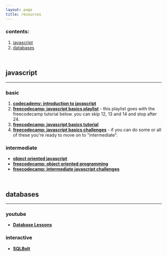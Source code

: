 ```yaml
---
layout: page
title: resources
---
```

### contents:
1. [javascript](#javascript)
1. [databases](#databases)
<br/>

## javascript
---
### basic

1. [__codecademy: introduction to javascript__](https://www.codecademy.com/learn/introduction-to-javascript)
1. [__freecodecamp: javascript basics playlist__](https://www.youtube.com/playlist?list=PLWKjhJtqVAbk2qRZtWSzCIN38JC_NdhW5) - this playlist goes with the freecodecamp tutorial below. you can skip 12, 13 and 14 and stop after 24.
1. [__freecodecamp: javascript basics tutorial__](https://www.freecodecamp.org/learn/javascript-algorithms-and-data-structures/basic-javascript/)
1. [__freecodecamp: javascript basics challenges__](https://www.freecodecamp.org/learn/javascript-algorithms-and-data-structures/basic-algorithm-scripting/) - if you can do some or all of these you're ready to move on to "intermediate".

### intermediate

* [__object oriented javascript__](https://www.youtube.com/watch?v=O8wwnhdkPE4)
* [__freecodecamp: object oriented programming__](https://www.freecodecamp.org/learn/javascript-algorithms-and-data-structures/object-oriented-programming/)
* [__freecodecamp: intermediate javascript challenges__](https://www.freecodecamp.org/learn/javascript-algorithms-and-data-structures/intermediate-algorithm-scripting/)

<br/>

## databases
---
### youtube

* [__Database Lessons__](https://www.youtube.com/playlist?list=PL1LIXLIF50uXWJ9alDSXClzNCMynac38g)

### interactive

* [__SQLBolt__](https://sqlbolt.com/)

<br/>

